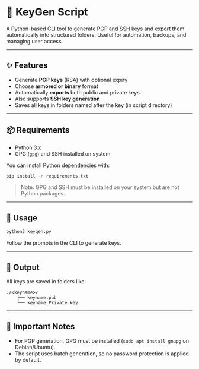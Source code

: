 # 🔐 KeyGen Script

A Python-based CLI tool to generate PGP and SSH keys and export them automatically into structured folders. Useful for automation, backups, and managing user access.

---

## ✨ Features

- Generate **PGP keys** (RSA) with optional expiry
- Choose **armored or binary** format
- Automatically **exports** both public and private keys
- Also supports **SSH key generation**
- Saves all keys in folders named after the key (in script directory)

---

## 📦 Requirements

- Python 3.x
- GPG (`gpg`) and SSH installed on system

You can install Python dependencies with:

```bash
pip install -r requirements.txt
```

> Note: GPG and SSH must be installed on your system but are not Python packages.

---

## 🚀 Usage

```bash
python3 keygen.py
```

Follow the prompts in the CLI to generate keys.

---

## 📂 Output

All keys are saved in folders like:

```
./<keyname>/
    ├── keyname.pub
    └── keyname_Private.key
```

---

## 🔐 Important Notes

- For PGP generation, GPG must be installed (`sudo apt install gnupg` on Debian/Ubuntu).
- The script uses batch generation, so no password protection is applied by default.
